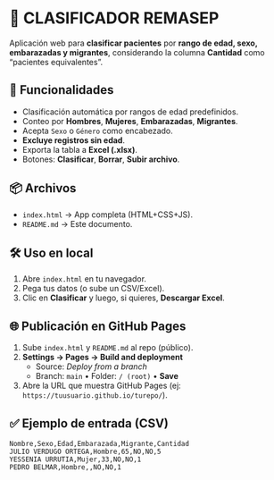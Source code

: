 # 🧮 CLASIFICADOR REMASEP

Aplicación web para **clasificar pacientes** por **rango de edad, sexo, embarazadas y migrantes**, considerando la columna **Cantidad** como “pacientes equivalentes”.

## 🚀 Funcionalidades
- Clasificación automática por rangos de edad predefinidos.
- Conteo por **Hombres**, **Mujeres**, **Embarazadas**, **Migrantes**.
- Acepta `Sexo` o `Género` como encabezado.
- **Excluye registros sin edad**.
- Exporta la tabla a **Excel (.xlsx)**.
- Botones: **Clasificar**, **Borrar**, **Subir archivo**.

## 📦 Archivos
- `index.html` → App completa (HTML+CSS+JS).
- `README.md` → Este documento.

## 🛠️ Uso en local
1. Abre `index.html` en tu navegador.
2. Pega tus datos (o sube un CSV/Excel).
3. Clic en **Clasificar** y luego, si quieres, **Descargar Excel**.

## 🌐 Publicación en GitHub Pages
1. Sube `index.html` y `README.md` al repo (público).
2. **Settings → Pages → Build and deployment**  
   - Source: *Deploy from a branch*  
   - Branch: `main` • Folder: `/ (root)` • **Save**
3. Abre la URL que muestra GitHub Pages (ej: `https://tuusuario.github.io/turepo/`).

## ✅ Ejemplo de entrada (CSV)
```csv
Nombre,Sexo,Edad,Embarazada,Migrante,Cantidad
JULIO VERDUGO ORTEGA,Hombre,65,NO,NO,5
YESSENIA URRUTIA,Mujer,33,NO,NO,1
PEDRO BELMAR,Hombre,,NO,NO,1
